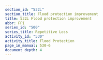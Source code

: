 ```yaml
---
section_id: "532i"
section_title: Flood protection improvement
title: 532i Flood protection improvement
abbr: FPI
series_id: "500"
series_title: Repetitive Loss
activity_id: "530"
activity_title: Flood Protection
page_in_manual: 530-6
document_depth: 4
---
```


